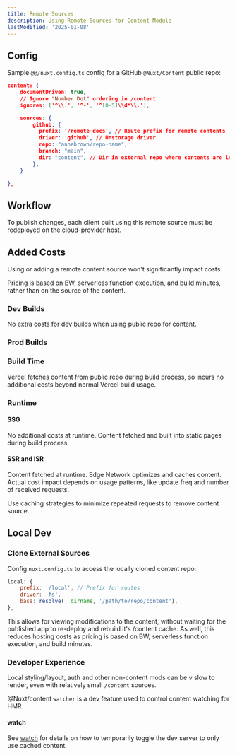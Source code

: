 ```yaml
---
title: Remote Sources
description: Using Remote Sources for Content Module
lastModified: '2025-01-08'
---
```


## Config

Sample `@@/nuxt.config.ts` config for a GitHub `@Nuxt/Content` public repo:

```json
content: {
    documentDriven: true,
    // Ignore "Number Dot" ordering in /content
    ignores: ['^\\.', '^-', '^[0-5]\\d*\\.'],

    sources: {
        github: {
          prefix: '/remote-docs', // Route prefix for remote contents
          driver: 'github', // Unstorage driver
          repo: "annebrown/repo-name",
          branch: "main",
          dir: "content", // Dir in external repo where contents are located.
        },
    }

},

```

## Workflow

To publish changes, each client built using this remote source must be redeployed on the cloud-provider host.

## Added Costs

Using or adding a remote content source won't significantly impact costs.

Pricing is based on BW, serverless function execution, and build minutes, rather than on the source of the content.

### Dev Builds

No extra costs for dev builds when using public repo for content.

### Prod Builds

### Build Time

Vercel fetches content from public repo during build process, so incurs no additional costs beyond normal Vercel build usage.

### Runtime

#### SSG

No additional costs at runtime.  Content fetched and built into static pages during build process.

#### SSR and ISR

Content fetched at runtime. Edge Network optimizes and caches content. Actual cost impact depends on usage patterns, like update freq and number of received requests.

Use caching strategies to minimize repeated requests to remove content source.

## Local Dev

### Clone External Sources

Config `nuxt.config.ts` to access the locally cloned content repo:

```js
local: {
    prefix: '/local', // Prefix for routes
    driver: 'fs',
    base: resolve(__dirname, '/path/to/repo/content'),
},
```

This allows for viewing modifications to the content, without waiting for the published app to re-deploy and rebuild it's /content cache.  As well, this reduces hosting costs as pricing is based on BW, serverless function execution, and build minutes.

### Developer Experience

Local styling/layout, auth and other non-content mods can be v slow to render, even with relatively small `/content` sources.

@Nuxt/content `watcher` is a dev feature used to control content watching for HMR.

#### watch

See [watch](watch.md) for details on how to temporarily toggle the dev server to only use cached content.

